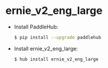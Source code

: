 # ernie_v2_eng_large
* Install PaddleHub: 

    ```bash
    $ pip install --upgrade paddlehub
    ```

* Install ernie_v2_eng_large: 

    ```bash
    $ hub install ernie_v2_eng_large
    ```
